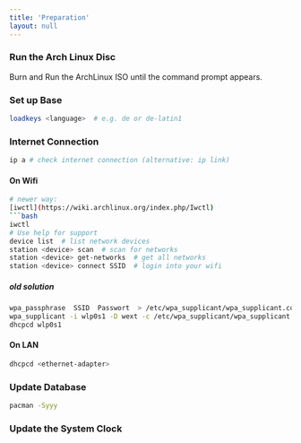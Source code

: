 ```yaml
---
title: 'Preparation'
layout: null
---
```


### Run the Arch Linux Disc

Burn and Run the ArchLinux ISO until the command prompt appears.

### Set up Base

```bash
loadkeys <language>  # e.g. de or de-latin1
```

### Internet Connection

```bash
ip a # check internet connection (alternative: ip link)
```

#### On Wifi

```bash
# newer way:
[iwctl](https://wiki.archlinux.org/index.php/Iwctl)
```bash
iwctl
# Use help for support
device list  # list network devices
station <device> scan  # scan for networks
station <device> get-networks  # get all networks
station <device> connect SSID  # login into your wifi
```

##### old solution

```bash
wpa_passphrase  SSID  Passwort  > /etc/wpa_supplicant/wpa_supplicant.conf
wpa_supplicant -i wlp0s1 -D wext -c /etc/wpa_supplicant/wpa_supplicant.conf -B
dhcpcd wlp0s1
```

#### On LAN

```bash
dhcpcd <ethernet-adapter>
```

### Update Database

```bash
pacman -Syyy
```

### Update the System Clock

```bash

```
